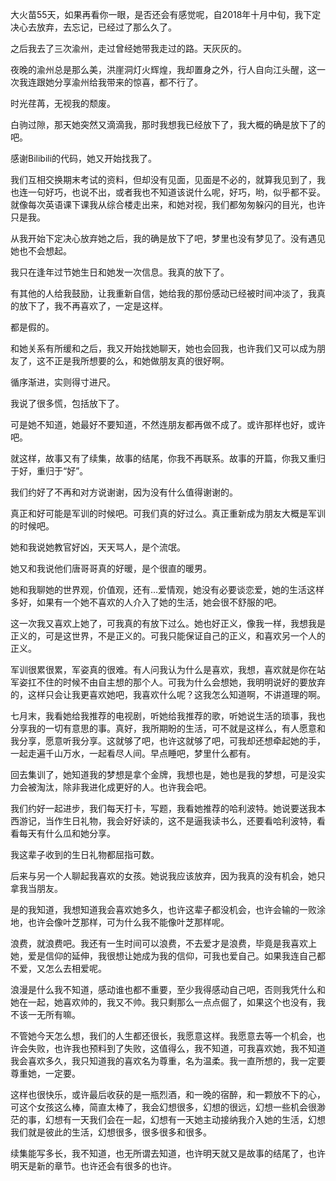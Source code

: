 
大火苗55天，如果再看你一眼，是否还会有感觉呢，自2018年十月中旬，我下定决心去放弃，去忘记，已经过了那么久了。

之后我去了三次渝州，走过曾经她带我走过的路。天灰灰的。

夜晚的渝州总是那么美，洪崖洞灯火辉煌，我却置身之外，行人自向江头醒，这一次我连跟她分享渝州给我带来的惊喜，都不行了。

时光荏苒，无视我的颓废。

白驹过隙，那天她突然又滴滴我，那时我想我已经放下了，我大概的确是放下了的吧。

感谢Bilibili的代码，她又开始找我了。

我们互相交换期末考试的资料，但却没有见面，见面是不必的，就算我见到了，我也连一句好巧，也说不出，或者我也不知道该说什么呢，好巧，哟，似乎都不妥。就像每次英语课下课我从综合楼走出来，和她对视，我们都匆匆躲闪的目光，也许只是我。

从我开始下定决心放弃她之后，我的确是放下了吧，梦里也没有梦见了。没有遇见她也不会想起。

我只在逢年过节她生日和她发一次信息。我真的放下了。

有其他的人给我鼓励，让我重新自信，她给我的那份感动已经被时间冲淡了，我真的放下了，我不再喜欢了，一定是这样。

都是假的。

和她关系有所缓和之后，我又开始找她聊天，她也会回我，也许我们又可以成为朋友了，这不正是我所想要的么，和她做朋友真的很好啊。

循序渐进，实则得寸进尺。

我说了很多慌，包括放下了。

可是她不知道，她最好不要知道，不然连朋友都再做不成了。或许那样也好，或许吧。

就这样，故事又有了续集，故事的结尾，你我不再联系。故事的开篇，你我又重归于好，重归于“好”。

我们约好了不再和对方说谢谢，因为没有什么值得谢谢的。

真正和好可能是军训的时候吧。可我们真的好过么。真正重新成为朋友大概是军训的时候吧。

她和我说她教官好凶，天天骂人，是个流氓。

她又和我说他们唐哥哥真的好暖，是个很直的暖男。

她和我聊她的世界观，价值观，还有…爱情观，她没有必要谈恋爱，她的生活这样多好，如果有一个她不喜欢的人介入了她的生活，她会很不舒服的吧。

这一次我又喜欢上她了，可我真的有放下过么。她也好正义，像我一样，我想我是正义的，可是这世界，不是正义的。可我只能保证自己的正义，和喜欢另一个人的正义。

军训很累很累，军姿真的很难。有人问我认为什么是喜欢，我想，喜欢就是你在站军姿扛不住的时候不由自主想的那个人。可我为什么会想她，我明明说好的要放弃的，这样只会让我更喜欢她吧，我喜欢什么呢？这我怎么知道啊，不讲道理的啊。

七月末，我看她给我推荐的电视剧，听她给我推荐的歌，听她说生活的琐事，我也分享我的一切有意思的事。真好，我所期盼的生活，可不就是这样么，有人愿意和我分享，愿意听我分享。这就够了吧，也许这就够了吧，可我却还想牵起她的手，一起走遍千山万水，一起看尽人间。早点睡吧，梦里什么都有。

回去集训了，她知道我的梦想是拿个金牌，我想也是，她也是我的梦想，可是没实力会被淘汰，除非我进化成更好的人。也许我会吧。

我们约好一起进步，我们每天打卡，写题，我看她推荐的哈利波特。她说要送我本西游记，当作生日礼物，我会好好读的，这不是逼我读书么，还要看哈利波特，看看每天有什么瓜和她分享。

我这辈子收到的生日礼物都屈指可数。

后来与另一个人聊起我喜欢的女孩。她说我应该放弃，因为我真的没有机会，她只拿我当朋友。

是的我知道，我想知道我会喜欢她多久，也许这辈子都没机会，也许会输的一败涂地，也许会像叶芝那样，可为什么我不能像叶芝那样呢。

浪费，就浪费吧。我还有一生时间可以浪费，不去爱才是浪费，毕竟是我喜欢上她，爱是信仰的延伸，我很想让她成为我的信仰，可我也爱自己。如果我连自己都不爱，又怎么去相爱呢。

浪漫是什么我不知道，感动谁也都不重要，至少我得感动自己吧，否则我凭什么和她在一起，她喜欢帅的，我又不帅。我只剩那么一点点倔了，如果这个也没有，我不该一无所有嘛。


不管她今天怎么想，我们的人生都还很长，我愿意这样。我愿意去等一个机会，也许会失败，也许我也预料到了失败，这值得么，我不知道，可我喜欢她，我不知道我会喜欢多久，我只知道我的喜欢名为尊重，名为温柔。我一直所想的，我一定要尊重她，一定要。

这样也很快乐，或许最后收获的是一瓶烈酒，和一晚的宿醉，和一颗放不下的心，可这个女孩这么棒，简直太棒了，我会幻想很多，幻想的很远，幻想一些机会很渺茫的事，幻想有一天我们会在一起，幻想有一天她主动接纳我介入她的生活，幻想我们就是彼此的生活，幻想很多，很多很多和很多。

续集能写多长，我不知道，也无所谓去知道，也许明天就又是故事的结尾了，也许明天是新的章节。也许还会有很多的也许。
